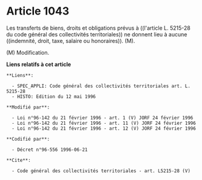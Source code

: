 # Article 1043

Les transferts de biens, droits et obligations prévus à ((l'article L. 5215-28 du code général des collectivités
territoriales)) ne donnent lieu à aucune ((indemnité, droit, taxe, salaire ou honoraires)). (M).

(M) Modification.

**Liens relatifs à cet article**

	**Liens**:

	  - SPEC_APPLI: Code général des collectivités territoriales art. L. 5215-28
	  - HISTO: Edition du 12 mai 1996

	**Modifié par**:

	  - Loi n°96-142 du 21 février 1996 - art. 1 (V) JORF 24 février 1996
	  - Loi n°96-142 du 21 février 1996 - art. 11 (V) JORF 24 février 1996
	  - Loi n°96-142 du 21 février 1996 - art. 12 (V) JORF 24 février 1996

	**Codifié par**:

	  - Décret n°96-556 1996-06-21

	**Cite**:

	  - Code général des collectivités territoriales - art. L5215-28 (V)
